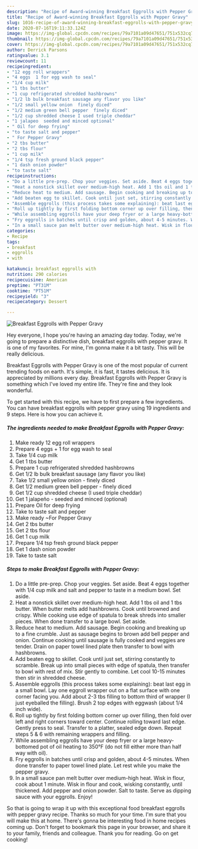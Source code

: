 ```yaml
---
description: "Recipe of Award-winning Breakfast Eggrolls with Pepper Gravy"
title: "Recipe of Award-winning Breakfast Eggrolls with Pepper Gravy"
slug: 1016-recipe-of-award-winning-breakfast-eggrolls-with-pepper-gravy
date: 2020-07-16T19:11:33.124Z
image: https://img-global.cpcdn.com/recipes/79a7101a09d47651/751x532cq70/breakfast-eggrolls-with-pepper-gravy-recipe-main-photo.jpg
thumbnail: https://img-global.cpcdn.com/recipes/79a7101a09d47651/751x532cq70/breakfast-eggrolls-with-pepper-gravy-recipe-main-photo.jpg
cover: https://img-global.cpcdn.com/recipes/79a7101a09d47651/751x532cq70/breakfast-eggrolls-with-pepper-gravy-recipe-main-photo.jpg
author: Derrick Parsons
ratingvalue: 3.1
reviewcount: 11
recipeingredient:
- "12 egg roll wrappers"
- "4 eggs  1 for egg wash to seal"
- "1/4 cup milk"
- "1 tbs butter"
- "1 cup refrigerated shredded hashbrowns"
- "1/2 lb bulk breakfast sausage any flavor you like"
- "1/2 small yellow onion  finely diced"
- "1/2 medium green bell pepper  finely diced"
- "1/2 cup shredded cheese I used triple cheddar"
- "1 jalapeo  seeded and minced optional"
- " Oil for deep frying"
- "to taste salt and pepper"
- " For Pepper Gravy"
- "2 tbs butter"
- "2 tbs flour"
- "1 cup milk"
- "1/4 tsp fresh ground black pepper"
- "1 dash onion powder"
- "to taste salt"
recipeinstructions:
- "Do a little pre-prep. Chop your veggies. Set aside. Beat 4 eggs together with 1/4 cup milk and salt and pepper to taste in a medium bowl. Set aside."
- "Heat a nonstick skillet over medium-high heat. Add 1 tbs oil and 1 tbs butter. When butter melts add hashbrowns. Cook until browned and crispy. While cooking use edge of spatula to break shreds into smaller pieces. When done transfer to a large bowl. Set aside."
- "Reduce heat to medium. Add sausage. Begin cooking and breaking up to a fine crumble. Just as sausage begins to brown add bell pepper and onion. Continue cooking until sausage is fully cooked and veggies are tender. Drain on paper towel lined plate then transfer to bowl with hashbrowns."
- "Add beaten egg to skillet. Cook until just set, stirring constantly to scramble. Break up into small pieces with edge of spatula, then transfer to bowl with rest of mix. Stir gently to combine. Let cool 10-15 minutes then stir in shredded cheese."
- "Assemble eggrolls (this process takes some explaining): beat last egg in a small bowl. Lay one eggroll wrapper out on a flat surface with one corner facing you. Add about 2-3 tbs filling to bottom third of wrapper (I just eyeballed the filling). Brush 2 top edges with eggwash (about 1/4 inch wide)."
- "Roll up tightly by first folding bottom corner up over filling, then fold over left and right corners toward center. Continue rolling toward last edge. Gently press to seal. Transfer to a platter, sealed edge down. Repeat steps 5 &amp; 6 with remaining wrappers and filling."
- "While assembling eggrolls have your deep fryer or a large heavy-bottomed pot of oil heating to 350°F (do not fill either more than half way with oil)."
- "Fry eggrolls in batches until crisp and golden, about 4-5 minutes. When done transfer to paper towel lined plate. Let rest while you make the pepper gravy."
- "In a small sauce pan melt butter over medium-high heat. Wisk in flour, cook about 1 minute. Wisk in flour and cook, wisking constantly, until thickened. Add pepper and onion powder. Salt to taste. Serve as dipping sauce with your eggrolls. Enjoy!"
categories:
- Recipe
tags:
- breakfast
- eggrolls
- with

katakunci: breakfast eggrolls with 
nutrition: 290 calories
recipecuisine: American
preptime: "PT31M"
cooktime: "PT51M"
recipeyield: "3"
recipecategory: Dessert

---
```



![Breakfast Eggrolls with Pepper Gravy](https://img-global.cpcdn.com/recipes/79a7101a09d47651/751x532cq70/breakfast-eggrolls-with-pepper-gravy-recipe-main-photo.jpg)

Hey everyone, I hope you're having an amazing day today. Today, we're going to prepare a distinctive dish, breakfast eggrolls with pepper gravy. It is one of my favorites. For mine, I'm gonna make it a bit tasty. This will be really delicious.



Breakfast Eggrolls with Pepper Gravy is one of the most popular of current trending foods on earth. It's simple, it is fast, it tastes delicious. It is appreciated by millions every day. Breakfast Eggrolls with Pepper Gravy is something which I've loved my entire life. They're fine and they look wonderful.


To get started with this recipe, we have to first prepare a few ingredients. You can have breakfast eggrolls with pepper gravy using 19 ingredients and 9 steps. Here is how you can achieve it.

<!--inarticleads1-->

##### The ingredients needed to make Breakfast Eggrolls with Pepper Gravy:

1. Make ready 12 egg roll wrappers
1. Prepare 4 eggs + 1 for egg wash to seal
1. Take 1/4 cup milk
1. Get 1 tbs butter
1. Prepare 1 cup refrigerated shredded hashbrowns
1. Get 1/2 lb bulk breakfast sausage (any flavor you like)
1. Take 1/2 small yellow onion - finely diced
1. Get 1/2 medium green bell pepper - finely diced
1. Get 1/2 cup shredded cheese (I used triple cheddar)
1. Get 1 jalapeño - seeded and minced (optional)
1. Prepare  Oil for deep frying
1. Take to taste salt and pepper
1. Make ready  ~For Pepper Gravy
1. Get 2 tbs butter
1. Get 2 tbs flour
1. Get 1 cup milk
1. Prepare 1/4 tsp fresh ground black pepper
1. Get 1 dash onion powder
1. Take to taste salt




<!--inarticleads2-->

##### Steps to make Breakfast Eggrolls with Pepper Gravy:

1. Do a little pre-prep. Chop your veggies. Set aside. Beat 4 eggs together with 1/4 cup milk and salt and pepper to taste in a medium bowl. Set aside.
1. Heat a nonstick skillet over medium-high heat. Add 1 tbs oil and 1 tbs butter. When butter melts add hashbrowns. Cook until browned and crispy. While cooking use edge of spatula to break shreds into smaller pieces. When done transfer to a large bowl. Set aside.
1. Reduce heat to medium. Add sausage. Begin cooking and breaking up to a fine crumble. Just as sausage begins to brown add bell pepper and onion. Continue cooking until sausage is fully cooked and veggies are tender. Drain on paper towel lined plate then transfer to bowl with hashbrowns.
1. Add beaten egg to skillet. Cook until just set, stirring constantly to scramble. Break up into small pieces with edge of spatula, then transfer to bowl with rest of mix. Stir gently to combine. Let cool 10-15 minutes then stir in shredded cheese.
1. Assemble eggrolls (this process takes some explaining): beat last egg in a small bowl. Lay one eggroll wrapper out on a flat surface with one corner facing you. Add about 2-3 tbs filling to bottom third of wrapper (I just eyeballed the filling). Brush 2 top edges with eggwash (about 1/4 inch wide).
1. Roll up tightly by first folding bottom corner up over filling, then fold over left and right corners toward center. Continue rolling toward last edge. Gently press to seal. Transfer to a platter, sealed edge down. Repeat steps 5 &amp; 6 with remaining wrappers and filling.
1. While assembling eggrolls have your deep fryer or a large heavy-bottomed pot of oil heating to 350°F (do not fill either more than half way with oil).
1. Fry eggrolls in batches until crisp and golden, about 4-5 minutes. When done transfer to paper towel lined plate. Let rest while you make the pepper gravy.
1. In a small sauce pan melt butter over medium-high heat. Wisk in flour, cook about 1 minute. Wisk in flour and cook, wisking constantly, until thickened. Add pepper and onion powder. Salt to taste. Serve as dipping sauce with your eggrolls. Enjoy!




So that is going to wrap it up with this exceptional food breakfast eggrolls with pepper gravy recipe. Thanks so much for your time. I'm sure that you will make this at home. There's gonna be interesting food in home recipes coming up. Don't forget to bookmark this page in your browser, and share it to your family, friends and colleague. Thank you for reading. Go on get cooking!
